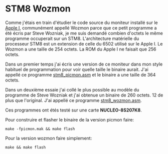 # STM8 Wozmon

Comme j'étais en train d'étudier le code source du moniteur installé sur le [Apple I](applei.1976.operatiion-manual.pdf), communément appellé Wozmon parce que ce petit programme a été écris par Steve Wozniak, 
je me suis demandé combien d'octets le même programme occuperait sur un STM8.  L'architecture matérielle du processeur STM8 est un extension de celle du 6502 utilisé sur le Apple I. Le Wozmon a une taille de 254 octets. La ROM du Apple I ne faisait que 256 octets.

Dans un premier temps j'ai écris une version de ce moniteur dans mon style habituel de programmation pour voir quelle taille le binaire aurait. J'ai appellé ce programme [stm8_picmon.asm](stm8_picmon.asm) et le binaire a une taille de 364 octets.

Dans un deuxième essaie j'ai collé le plus possible au modèle du programme de Steve Wozniak et j'ai obtenue un binaire de 260 octets. 12 de plus que l'original. J'ai appellé ce programme [stm8_wozmon.asm](stm8_wozmon.asm).

Ces programmes ont étés testé sur une carte **NUCLEO-8S207K8**. 


Pour construire et flasher le binaire de la version picmon faire:
```
make -fpicmon.mak && make flash
```

Pour la version wozmon faire simplement:
```
make && make flash 
```




